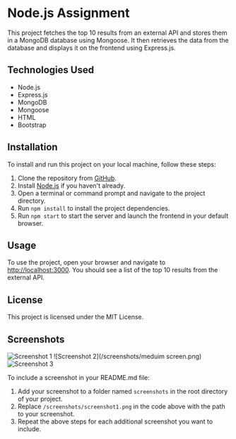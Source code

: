 # Node.js Assignment

This project fetches the top 10 results from an external API and stores them in a MongoDB database using Mongoose. It then retrieves the data from the database and displays it on the frontend using Express.js.

## Technologies Used

- Node.js
- Express.js
- MongoDB
- Mongoose
- HTML
- Bootstrap

## Installation

To install and run this project on your local machine, follow these steps:

1. Clone the repository from [GitHub]().
2. Install [Node.js](https://nodejs.org/en/) if you haven't already.
3. Open a terminal or command prompt and navigate to the project directory.
4. Run `npm install` to install the project dependencies.
5. Run `npm start` to start the server and launch the frontend in your default browser.

## Usage

To use the project, open your browser and navigate to [http://localhost:3000](http://localhost:3000). You should see a list of the top 10 results from the external API.



## License

This project is licensed under the MIT License.

## Screenshots

![Screenshot 1](/screenshots/large-screen.png)
![Screenshot 2](/screenshots/meduim screen.png)
![Screenshot 3](/screenshots/small-screen.png)

To include a screenshot in your README.md file:

1. Add your screenshot to a folder named `screenshots` in the root directory of your project.
2. Replace `/screenshots/screenshot1.png` in the code above with the path to your screenshot.
3. Repeat the above steps for each additional screenshot you want to include.
